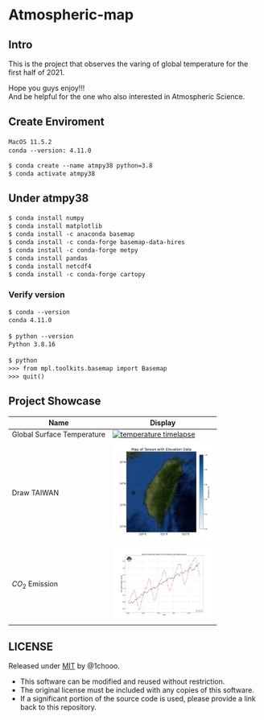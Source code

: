 # Atmospheric-map

## Intro

This is the project that observes the varing of global temperature for the first half of 2021. 

Hope you guys enjoy!!!  
And be helpful for the one who also interested in Atmospheric Science.

## Create Enviroment
`MacOS 11.5.2`  
`conda --version: 4.11.0`
``` vim
$ conda create --name atmpy38 python=3.8
$ conda activate atmpy38
```

## Under atmpy38

``` vim
$ conda install numpy
$ conda install matplotlib
$ conda install -c anaconda basemap
$ conda install -c conda-forge basemap-data-hires
$ conda install -c conda-forge metpy
$ conda install pandas
$ conda install netcdf4
$ conda install -c conda-forge cartopy
```

### Verify version

``` vim
$ conda --version
conda 4.11.0

$ python --version
Python 3.8.16

$ python
>>> from mpl.toolkits.basemap import Basemap
>>> quit()
```

## Project Showcase

| Name  | Display |
| ----------- | -------------------------------- |
| Global Surface Temperature | <a href="<link>"><img src="./assets/imgs/temperature_timelapse.gif" alt="temperature timelapse" width="200"></a> |
| Draw TAIWAN | <a href="<link>"><img src="./draw_TAIWAN/img/Taiwan.jpg" alt="temperature timelapse" width="200"></a> |
| $CO_2$ Emission | <a href="<link>"><img src="./chem/src/imgs/watermark/monthly_mean/co2_recent_monthly_mean.jpg" alt="temperature timelapse" width="200"></a> |

<!-- <a href="<link>"><img src="./chem/src/imgs/watermark/monthly_mean/co2_recent_monthly_mean.jpg" alt="temperature timelapse" width="200"></a> -->

<!-- <img src="./draw_TAIWAN/img/Taiwan.jpg" width="200"/>  -->

## LICENSE

Released under [MIT](./LICENSE) by @1chooo.

* This software can be modified and reused without restriction.
* The original license must be included with any copies of this software.
* If a significant portion of the source code is used, please provide a link back to this repository.